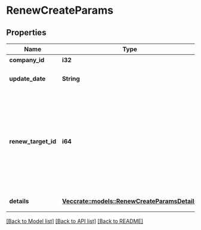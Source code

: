 # RenewCreateParams

## Properties

Name | Type | Description | Notes
------------ | ------------- | ------------- | -------------
**company_id** | **i32** | 事業所ID | 
**update_date** | **String** | 更新日 (yyyy-mm-dd) | 
**renew_target_id** | **i64** | +更新対象行ID (details(取引の明細行), accruals(債権債務行), renewsのdetails(+更新の明細行)のIDを指定)  | 
**details** | [**Vec<crate::models::RenewCreateParamsDetails>**](renewCreateParams_details.md) | +更新の明細行 | 

[[Back to Model list]](../README.md#documentation-for-models) [[Back to API list]](../README.md#documentation-for-api-endpoints) [[Back to README]](../README.md)


